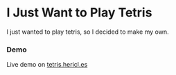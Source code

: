 # I Just Want to Play Tetris

I just wanted to play tetris, so I decided to make my own.

### Demo
Live demo on [tetris.hericl.es](https://tetris.hericl.es)
